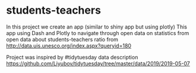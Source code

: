 # students-teachers

In this project we create an app (similar to shiny app but using plotly) 
This app using Dash and Plotly to navigate through open data on statistics from open data about students-teachers ratio from http://data.uis.unesco.org/index.aspx?queryid=180

Project was inspired by #tidytuesday data description https://github.com/Liyubov/tidytuesday/tree/master/data/2019/2019-05-07
